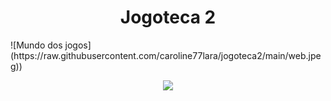 <h1 align="center"> Jogoteca 2 </h1>
![Mundo dos jogos](https://raw.githubusercontent.com/caroline77lara/jogoteca2/main/web.jpeg))
<p align="center">
<img src="http://img.shields.io/static/v1?label=STATUS&message=EM%20DESENVOLVIMENTO&color=GREEN&style=for-the-badge"/>
</p>
